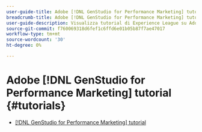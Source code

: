 ```yaml
---
user-guide-title: Adobe [!DNL GenStudio for Performance Marketing] tutorial
breadcrumb-title: Adobe [!DNL GenStudio for Performance Marketing] tutorial
user-guide-description: Visualizza tutorial di Experience League su Adobe [!DNL GenStudio for Performance Marketing], una soluzione end-to-end per accelerare e semplificare la supply chain di contenuti con intelligenza artificiale generativa e automazione intelligente.
source-git-commit: f760069318d6fef1c6ffd6e01b05b87f7ae47017
workflow-type: tm+mt
source-wordcount: '30'
ht-degree: 0%

---
```



# Adobe [!DNL GenStudio for Performance Marketing] tutorial {#tutorials}

+ [[!DNL GenStudio for Performance Marketing] tutorial](overview.md)
